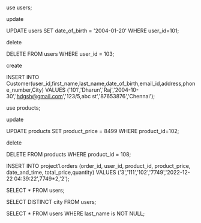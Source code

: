  <!-- for users table -->
use users;

update

UPDATE users SET date_of_birth = '2004-01-20' WHERE user_id=101;

delete

DELETE FROM users WHERE user_id = 103;

create

INSERT INTO Customer(user_id,first_name,last_name,date_of_birth,email_id,address,phone_number,City) VALUES ('101','Dharun','Raj','2004-10-30','hdgsh@gmail.com','123/5,abc st','87653876','Chennai');

<!-- for product table -->
use products;

update

UPDATE products SET product_price = 8499 WHERE product_id=102;

delete

DELETE FROM products WHERE product_id = 108;

INSERT INTO project1.orders (order_id, user_id, product_id, product_price, date_and_time, total_price,quantity) VALUES ('3','111','102','7749','2022-12-22 04:39:22',7749*2,'2');

<!-- to get all users -->

SELECT * FROM users;

<!-- to get specific users -->

SELECT DISTINCT city FROM users;

<!-- to get all users with specific conditions -->

SELECT * FROM users WHERE last_name is NOT NULL;